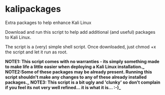 # kalipackages
Extra packages to help enhance Kali Linux

Download and run this script to help add additional (and useful) packages to Kali Linux.

The script is a (very) simple shell script. Once downloaded, just chmod +x the script and let it run as root.

**NOTE1: This script comes with no warranties - its simply something made to make life a little easier when deploying a Kali Linux installation._**
**NOTE2:Some of these packages may be already present. Running this script shouldn't make any changes to any of these already installed packages._**
**NOTE3: This script is a bit ugly and 'clunky' so don't complain if you feel its not very well refined... it is what it is... :-)_**

